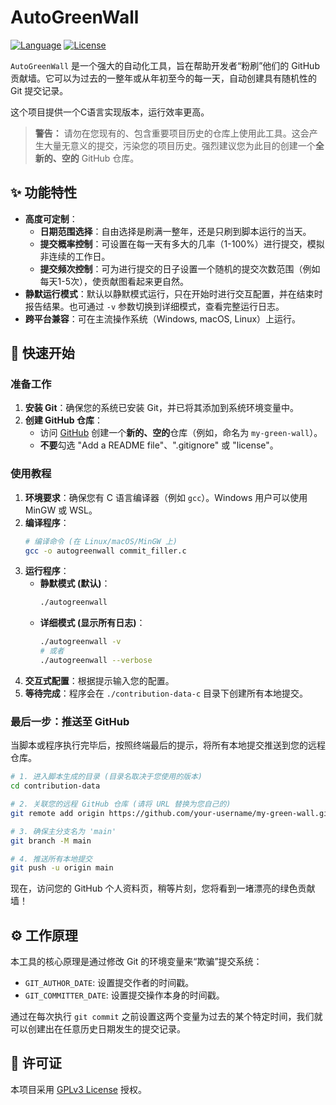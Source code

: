 # AutoGreenWall

[![Language](https://img.shields.io/badge/Language-C-blue.svg)](https://shields.io/)
[![License](https://img.shields.io/badge/License-GPLv3-green.svg)](https://opensource.org/licenses/MIT)

`AutoGreenWall` 是一个强大的自动化工具，旨在帮助开发者“粉刷”他们的 GitHub 贡献墙。它可以为过去的一整年或从年初至今的每一天，自动创建具有随机性的 Git 提交记录。

这个项目提供一个C语言实现版本，运行效率更高。

> **警告：** 请勿在您现有的、包含重要项目历史的仓库上使用此工具。这会产生大量无意义的提交，污染您的项目历史。强烈建议您为此目的创建一个**全新的、空的** GitHub 仓库。

## ✨ 功能特性

-   **高度可定制**：
    -   **日期范围选择**：自由选择是刷满一整年，还是只刷到脚本运行的当天。
    -   **提交概率控制**：可设置在每一天有多大的几率（1-100%）进行提交，模拟非连续的工作日。
    -   **提交频次控制**：可为进行提交的日子设置一个随机的提交次数范围（例如每天1-5次），使贡献图看起来更自然。
-   **静默运行模式**：默认以静默模式运行，只在开始时进行交互配置，并在结束时报告结果。也可通过 `-v` 参数切换到详细模式，查看完整运行日志。
-   **跨平台兼容**：可在主流操作系统（Windows, macOS, Linux）上运行。

## 🚀 快速开始

### 准备工作

1.  **安装 Git**：确保您的系统已安装 Git，并已将其添加到系统环境变量中。
2.  **创建 GitHub 仓库**：
    -   访问 [GitHub](https://github.com/new) 创建一个**新的、空的**仓库（例如，命名为 `my-green-wall`）。
    -   **不要**勾选 "Add a README file"、".gitignore" 或 "license"。

### 使用教程

1.  **环境要求**：确保您有 C 语言编译器（例如 `gcc`）。Windows 用户可以使用 MinGW 或 WSL。
2.  **编译程序**：
    ```bash
    # 编译命令 (在 Linux/macOS/MinGW 上)
    gcc -o autogreenwall commit_filler.c
    ```
3.  **运行程序**：
    -   **静默模式 (默认)**：
        ```bash
        ./autogreenwall
        ```
    -   **详细模式 (显示所有日志)**：
        ```bash
        ./autogreenwall -v
        # 或者
        ./autogreenwall --verbose
        ```
4.  **交互式配置**：根据提示输入您的配置。
5.  **等待完成**：程序会在 `./contribution-data-c` 目录下创建所有本地提交。

### 最后一步：推送至 GitHub

当脚本或程序执行完毕后，按照终端最后的提示，将所有本地提交推送到您的远程仓库。

```bash
# 1. 进入脚本生成的目录 (目录名取决于您使用的版本)
cd contribution-data

# 2. 关联您的远程 GitHub 仓库 (请将 URL 替换为您自己的)
git remote add origin https://github.com/your-username/my-green-wall.git

# 3. 确保主分支名为 'main'
git branch -M main

# 4. 推送所有本地提交
git push -u origin main
```

现在，访问您的 GitHub 个人资料页，稍等片刻，您将看到一堵漂亮的绿色贡献墙！

## ⚙️ 工作原理

本工具的核心原理是通过修改 Git 的环境变量来“欺骗”提交系统：

-   `GIT_AUTHOR_DATE`: 设置提交作者的时间戳。
-   `GIT_COMMITTER_DATE`: 设置提交操作本身的时间戳。

通过在每次执行 `git commit` 之前设置这两个变量为过去的某个特定时间，我们就可以创建出在任意历史日期发生的提交记录。

## 📜 许可证

本项目采用 [GPLv3 License](LICENSE) 授权。
